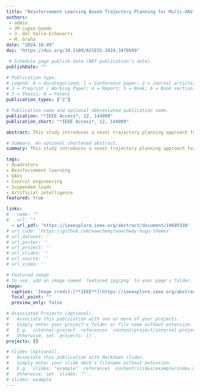 ```yaml
---
title: "Reinforcement Learning Based Trajectory Planning for Multi-UAV Load Transportation"
authors:
 - admin
 - JM Lopez-Guede
 - J. del Valle-Echavarri
 - M. Graña
date: "2024-10-09"
doi: "https://doi.org/10.1109/ACCESS.2024.3470509"

 # Schedule page publish date (NOT publication's date).
publishDate: ""

# Publication type.
# Legend: 0 = Uncategorized; 1 = Conference paper; 2 = Journal article;
# 3 = Preprint / Working Paper; 4 = Report; 5 = Book; 6 = Book section;
# 7 = Thesis; 8 = Patent
publication_types: ["2"]

# Publication name and optional abbreviated publication name.
publication: "*IEEE Access*, 12, 144009"
publication_short: "*IEEE Access*, 12, 144009"

abstract: This study introduces a novel trajectory planning approach for the transportation of cable-suspended loads employing three quadrotors, relying on a reinforcement learning (RL) algorithm. The primary objective of this path planning method is to transport the cargo smoothly while avoiding its swing. Within this proposed solution, the value function of the RL is estimated through a feature vector and a parameter vector tailored to the specific problem. The parameter vector undergoes iterative updates via a batch method, subsequently guiding the generation of the desired trajectory through a greedy strategy. Ultimately, this desired trajectory is communicated to the quadrotor controller to ensure precise trajectory tracking. Simulation outcomes demonstrate the capability of the trained parameters to effectively fit the value function.

# Summary. An optional shortened abstract.
summary: This study introduces a novel trajectory planning approach for the transportation of cable-suspended loads employing three quadrotors, relying on a reinforcement learning (RL) algorithm. The primary objective of this path planning method is to transport the cargo smoothly while avoiding its swing.

tags:
- Quadrotors
- Reinforcement learning
- UAVs
- Control engineering
- Suspended-loads
- Artificial intelligence
featured: true

links:
# - name: ""
#   url: ""
  - url_pdf: 'https://ieeexplore.ieee.org/abstract/document/10699338'
# url_code: 'https://github.com/wowchemy/wowchemy-hugo-themes'
# url_dataset: ''
# url_poster: ''
# url_project: ''
# url_slides: ''
# url_source: ''
# url_video: ''

# Featured image
# To use, add an image named `featured.jpg/png` to your page's folder. 
image:
  caption: 'Image credit:[**IEEE**](https://ieeexplore.ieee.org/abstract/document/10699338)'
  focal_point: ""
  preview_only: false

# Associated Projects (optional).
#   Associate this publication with one or more of your projects.
#   Simply enter your project's folder or file name without extension.
#   E.g. `internal-project` references `content/project/internal-project/index.md`.
#   Otherwise, set `projects: []`.
projects: []

# Slides (optional).
#   Associate this publication with Markdown slides.
#   Simply enter your slide deck's filename without extension.
#   E.g. `slides: "example"` references `content/slides/example/index.md`.
#   Otherwise, set `slides: ""`.
# slides: example
---
```



